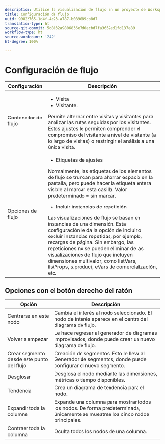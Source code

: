 ```yaml
---
description: Utilice la visualización de flujo en un proyecto de Workspace.
title: Configuración de flujo
uuid: 99822765-1d4f-4c23-a787-b089089cb8d7
translation-type: ht
source-git-commit: 5d8032a9806836e7d0ecbd7fa3652ed1fd137e89
workflow-type: ht
source-wordcount: '242'
ht-degree: 100%

---
```



# Configuración de flujo

| Configuración | Descripción |
|--- |--- |
| Contenedor de flujo | <ul><li>Visita</li><li>Visitante.</li></ul> Permite alternar entre visitas y visitantes para analizar las rutas seguidas por los visitantes. Estos ajustes le permiten comprender el compromiso del visitante a nivel de visitante (a lo largo de visitas) o restringir el análisis a una única visita. |
| Opciones de flujo | <ul><li>Etiquetas de ajustes</li></ul> Normalmente, las etiquetas de los elementos de flujo se truncan para ahorrar espacio en la pantalla, pero puede hacer la etiqueta entera visible al marcar esta casilla.  Valor predeterminado = sin marcar.<ul><li>Incluir instancias de repetición</li></ul> Las visualizaciones de flujo se basan en instancias de una dimensión. Esta configuración le da la opción de incluir o excluir instancias repetidas, por ejemplo, recargas de página. Sin embargo, las repeticiones no se pueden eliminar de las visualizaciones de flujo que incluyen dimensiones multivalor, como listVars, listProps, s.product, eVars de comercialización, etc. |

## Opciones con el botón derecho del ratón

| Opción | Descripción |
|--- |--- |
| Centrarse en este nodo | Cambia el interés al nodo seleccionado. El nodo de interés aparece en el centro del diagrama de flujo. |
| Volver a empezar | Le hace regresar al generador de diagramas improvisados, donde puede crear un nuevo diagrama de flujo. |
| Crear segmento desde este punto del flujo | Creación de segmentos. Esto le lleva al Generador de segmentos, donde puede configurar el nuevo segmento. |
| Desglosar | Desglosa el nodo mediante las dimensiones, métricas o tiempo disponibles. |
| Tendencia | Crea un diagrama de tendencia para el nodo. |
| Expandir toda la columna | Expande una columna para mostrar todos los nodos. De forma predeterminada, únicamente se muestran los cinco nodos principales. |
| Contraer toda la columna | Oculta todos los nodos de una columna. |
